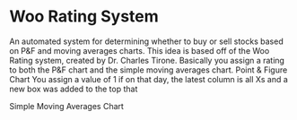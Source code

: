 # Woo Rating System
An automated system for determining whether to buy or sell stocks based on P&F and moving averages charts.
This idea is based off of the Woo Rating system, created by Dr. Charles Tirone.
Basically you assign a rating to both the P&F chart and the simple moving averages chart.
Point & Figure Chart
You assign a value of 1 if on that day, the latest column is all Xs and a new box was added to the top that 

Simple Moving Averages Chart

